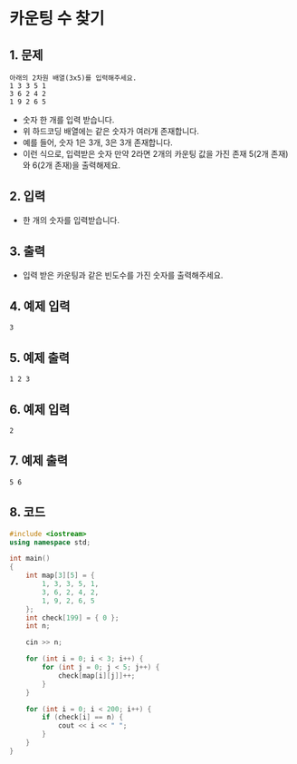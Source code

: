 # 카운팅 수 찾기

## 1. 문제

```
아래의 2차원 배열(3x5)를 입력해주세요.
1 3 3 5 1
3 6 2 4 2
1 9 2 6 5
```

- 숫자 한 개를 입력 받습니다.
- 위 하드코딩 배열에는 같은 숫자가 여러개 존재합니다.
- 예를 들어, 숫자 1은 3개, 3은 3개 존재합니다.
- 이런 식으로, 입력받은 숫자 만약 2라면 2개의 카운팅 값을 가진 존재 5(2개 존재)와 6(2개 존재)을 출력해제요.

## 2. 입력
- 한 개의 숫자를 입력받습니다.

## 3. 출력

- 입력 받은 카운팅과 같은 빈도수를 가진 숫자를 출력해주세요.


## 4. 예제 입력
```
3
```

## 5. 예제 출력
```
1 2 3
```

## 6. 예제 입력

```
2
```

## 7. 예제 출력

```
5 6
```

## 8. 코드

```c++
#include <iostream>
using namespace std;

int main()
{
    int map[3][5] = {
        1, 3, 3, 5, 1,
        3, 6, 2, 4, 2,
        1, 9, 2, 6, 5
    };
    int check[199] = { 0 };
    int n;

    cin >> n;

    for (int i = 0; i < 3; i++) {
        for (int j = 0; j < 5; j++) {
            check[map[i][j]]++;
        }
    }

    for (int i = 0; i < 200; i++) {
        if (check[i] == n) {
            cout << i << " ";
        }
    }
}
```
